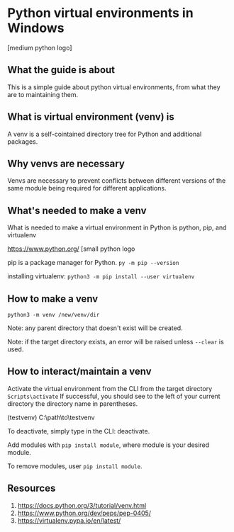 # Python virtual environments in Windows
[medium python logo]

## What the guide is about
This is a simple guide about python virtual environments, from what they are to maintaining them.

## What is virtual environment (venv) is
A venv is a self-cointained directory tree for Python and additional packages.

## Why venvs are necessary
Venvs are necessary to prevent conflicts between different versions of the same module being required for different applications.

## What's needed to make a venv
What is needed to make a virtual environment in Python is python, pip, and virtualenv

https://www.python.org/ [small python logo

pip is a package manager for Python.
```py -m pip --version```

installing virtualenv:
```python3 -m pip install --user virtualenv```

## How to make a venv
```python3 -m venv /new/venv/dir```

Note: any parent directory that doesn't exist will be created.

Note: if the target directory exists, an error will be raised unless ```--clear``` is used.

## How to interact/maintain a venv
Activate the virtual environment from the CLI from the target directory ```Scripts\activate```
If successful, you should see to the left of your current directory the directory name in parentheses.

(testvenv) C:\path\to\testvenv

To deactivate, simply type in the CLI: deactivate.

Add modules with ```pip install module```, where module is your desired module.

To remove modules, user ```pip install module```.

## Resources
1. https://docs.python.org/3/tutorial/venv.html
2. https://www.python.org/dev/peps/pep-0405/
3. https://virtualenv.pypa.io/en/latest/

